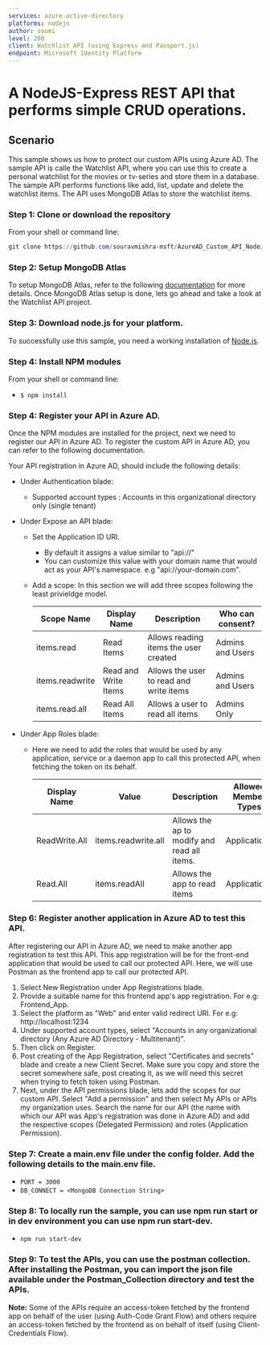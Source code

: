 ```yaml
---
services: azure-active-directory
platforms: nodejs
author: soumi
level: 200
client: Watchlist API (using Express and Passport.js)
endpoint: Microsoft Identity Platform
---
```

# A NodeJS-Express REST API that performs simple CRUD operations. 

## Scenario

This sample shows us how to protect our custom APIs using Azure AD. The sample API is calle the Watchlist API, where you can use this to create a personal watchlist for the movies or tv-series and store them in a database. The sample API performs functions like add, list, update and delete the watchlist items. The API uses MongoDB Atlas to store the watchlist items.  

### Step 1: Clone or download the repository
From your shell or command line:

```powershell
git clone https://github.com/souravmishra-msft/AzureAD_Custom_API_NodeJS_NEW.git
```

### Step 2: Setup MongoDB Atlas 
To setup MongoDB Atlas, refer to the following [documentation](https://www.mongodb.com/docs/atlas/getting-started/) for more details. Once MongoDB Atlas setup is done, lets go ahead and take a look at the Watchlist API project.

### Step 3: Download node.js for your platform.
To successfully use this sample, you need a working installation of [Node.js](https://docs.npmjs.com/downloading-and-installing-node-js-and-npm). 

### Step 4: Install NPM modules
From your shell or command line:
* `$ npm install`

### Step 4: Register your API in Azure AD.
Once the NPM modules are installed for the project, next we need to register our API in Azure AD. To register the custom API in Azure AD, you can refer to the following documentation.

Your API registration in Azure AD, should include the following details:
	
- Under Authentication blade:
    - Supported account types : Accounts in this organizational directory only (single tenant)
- 	Under Expose an API blade:
	- Set the Application ID URI.
        - By default it assigns a value similar to "api://<client-id-of-the-api-registration>"
        - You can customize this value with your domain name that would act as your API's namespace. e.g "api://your-domain.com".
    - Add a scope: In this section we will add three scopes following the least privieldge model.
    
        | Scope Name      | Display Name         | Description                             | Who can consent? |
        |-----------------|----------------------|-----------------------------------------|------------------|
        | items.read      | Read Items           | Allows reading items the user created   | Admins and Users |
        | items.readwrite | Read and Write Items | Allows the user to read and write items | Admins and Users |
        | items.read.all  | Read All Items       | Allows a user to read all items         | Admins Only      |

- Under App Roles blade:

    - Here we need to add the roles that would be used by any application, service or a daemon app to call this protected API, when fetching the token on its behalf. 

        | Display Name  | Value               | Description                                 | Allowed Member Types |
        |---------------|---------------------|---------------------------------------------|----------------------|
        | ReadWrite.All | items.readwrite.all | Allows the ap to modify and read all items. | Applications         |
        | Read.All      | items.readAll       | Allows the app to read items                | Applications         |

### Step 6: Register another application in Azure AD to test this API.
After registering our API in Azure AD, we need to make another app registration to test this API. This app registration will be for the front-end application that would be used to call our protected API. Here, we will use Postman as the frontend app to call our protected API.

1. Select New Registration under App Registrations blade.
1. Provide a suitable name for this frontend app's app registration. For e.g: Frontend_App.
1. Select the platform as "Web" and enter valid redirect URI. For e.g: http://localhost:1234
1. Under supported account types, select "Accounts in any organizational directory (Any Azure AD Directory - Multitenant)".
1. Then click on Register.
1. Post creating of the App Registration, select "Certificates and secrets" blade and create a new Client Secret. Make sure you copy and store the secret somewhere safe, post creating it, as we will need this secret when trying to fetch token using Postman.
1. Next, under the API permissions blade, lets add the scopes for our custom API. Select "Add a permission" and then select My APIs or  APIs my organization uses. Search the name for our API (the name with which  our API was App's registration was done in Azure AD) and add the respective scopes (Delegated Permission) and roles (Application Permission).

### Step 7: Create a main.env file under the config folder. Add the following details to the main.env file.
* `PORT = 3000`
* `DB_CONNECT = <MongoDB Connection String>`

### Step 8: To locally run the sample, you can use npm run start or in dev environment you can use npm run start-dev.
* `npm run start-dev`

### Step 9: To test the APIs, you can use the postman collection. After installing the Postman, you can import the json file available under the Postman_Collection directory and test the APIs.
**Note:** Some of the APIs require an access-token fetched by the frontend app on behalf of the user (using Auth-Code Grant Flow) and others require an access-token fetched by the frontend as on behalf of itself (using Client-Credentials Flow).
